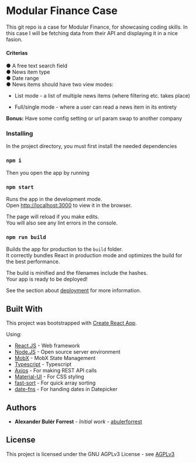 # Modular Finance Case

This git repo is a case for Modular Finance, for showcasing coding skills. In this case I will be fetching data from their API and displaying it in a nice fasion.

#### Criterias

● A free text search field<br/>
● News item type<br/>
● Date range<br/>
● News items should have two view modes:<br/>

- List mode - a list of multiple news items (where filtering etc. takes place)

- Full/single mode - where a user can read a news item in its entirety

<b>Bonus:</b> Have some config setting or url param swap to another company

### Installing

In the project directory, you must first install the needed dependencies

### `npm i`

Then you open the app by running

### `npm start`

Runs the app in the development mode.<br>
Open [http://localhost:3000](http://localhost:3000) to view it in the browser.

The page will reload if you make edits.<br/>
You will also see any lint errors in the console.

### `npm run build`

Builds the app for production to the `build` folder.<br>
It correctly bundles React in production mode and optimizes the build for the best performance.

The build is minified and the filenames include the hashes.<br>
Your app is ready to be deployed!

See the section about [deployment](https://facebook.github.io/create-react-app/docs/deployment) for more information.

## Built With

This project was bootstrapped with [Create React App](https://github.com/facebook/create-react-app).

Using:

* [React.JS](https://reactjs.org/) - Web framework
* [Node.JS](https://nodejs.org/en/) - Open source server environment
* [MobX](https://reactjs.org/) - MobX State Management
* [Typescript](https://www.typescriptlang.org/) - Typescript
* [Axios](https://github.com/axios/axios) - For making REST API calls
* [Material-UI](https://material-ui.com/) - For CSS styling
* [fast-sort](https://github.com/snovakovic/fast-sort) - For quick array sorting
* [date-fns](https://github.com/date-fns/date-fns) - For handing dates in Datepicker

## Authors

* **Alexander Bulér Forrest** - *Initial work* - [abulerforrest](https://github.com/abulerforrest)

## License

This project is licensed under the GNU AGPLv3 License - see [AGPLv3](https://choosealicense.com/licenses/agpl-3.0/)
